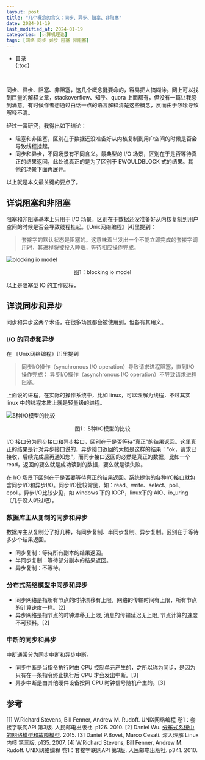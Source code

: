 ```yaml
---
layout: post
title: "几个概念的含义：同步、异步、阻塞、非阻塞"
date: 2024-01-19
last_modified_at: 2024-01-19
categories: [计算机理论]
tags: [网络 同步 异步 阻塞 非阻塞]
---
```


* 目录  
{:toc}
<br/>

同步、异步、阻塞、非阻塞，这几个概念挺要命的，容易把人搞糊涂。网上可以找到巨量的解释文章，stackoverflow、知乎、quora 上面都有，但没有一篇让我感到满意。有时候作者想通过白话一点的语言解释清楚这些概念，反而由于啰嗦导致解释不清。  

经过一番研究，我得出如下结论：  
* 阻塞和非阻塞，区别在于数据还没准备好从内核复制到用户空间的时候是否会导致线程挂起。  
* 同步和异步，不同场景有不同含义。最典型的 I/O 场景，区别在于是否等待真正的结果返回，此处说真正的是为了区别于 EWOULDBLOCK 式的结果。其他的场景下面再展开。  

以上就是本文最关键的要点了。   


## 详说阻塞和非阻塞
阻塞和非阻塞基本上只用于 I/O 场景，区别在于数据还没准备好从内核复制到用户空间的时候是否会导致线程挂起。《Unix网络编程》[4]里提到：
>套接字的默认状态是阻塞的。这意味着当发出一个不能立即完成的套接字调用时，其进程将被投入睡眠，等待相应操作完成。  

![blocking io model](https://blog.antsmallant.top/media/blog/2024-01-19-synchronous-asynchronous-blocking-nonblocking/blocking-io-model.png)  
<center>图1：blocking io model</center>

以上是阻塞型 IO 的工作过程，



## 详说同步和异步
同步和异步这两个术语，在很多场景都会被使用到，但各有其用义。    


### I/O 的同步和异步
在 《Unix网络编程》[1]里提到
>同步I/O操作（synchronous I/O operation）导致请求进程阻塞，直到I/O操作完成；
>异步I/O操作（asynchronous I/O operation）不导致请求进程阻塞。

上面说的进程，在实际的操作系统中，比如 linux，可以理解为线程，不过其实 linux 中的线程本质上就是轻量级的进程。  


![5种I/O模型的比较](https://blog.antsmallant.top/media/blog/2024-01-19-synchronous-asynchronous-blocking-nonblocking/io-model.png)  
<center>图1：5种I/O模型的比较</center>




I/O 接口分为同步接口和异步接口，区别在于是否等待“真正”的结果返回。这里真正的结果是针对异步接口说的，异步接口返回的大概是这样的结果：“ok，请求已接收，后续完成后再通知您”，而同步接口返回的必然是真正的数据，比如一个 read，返回的要么就是成功读到的数据，要么就是读失败。

在 I/O 场景下区别在于是否要等待真正的结果返回。系统提供的各种I/O接口就包含同步I/O和异步I/O。同步I/O比较常见，如：read、write、select、poll、epoll。异步I/O比较少见，如 windows 下的 IOCP，linux下的 AIO、io_uring（几乎没人听过吧）。


### 数据库主从复制的同步和异步
数据库主从复制分了好几种，有同步复制、半同步复制、异步复制。区别在于等待多少个结果返回。
* 同步复制：等待所有副本的结果返回。
* 半同步复制：等待部分副本的结果返回。
* 异步复制：不等待。


### 分布式网络模型中同步和异步
* 同步网络是指所有节点的时钟漂移有上限，网络的传输时间有上限，所有节点的计算速度一样。[2]
* 异步网络是指节点的时钟漂移无上限, 消息的传输延迟无上限, 节点计算的速度不可预料。[2]


### 中断的同步和异步
中断通常分为同步中断和异步中断。
* 同步中断是当指令执行时由 CPU 控制单元产生的，之所以称为同步，是因为只有在一条指令终止执行后 CPU 才会发出中断。[3]  
* 异步中断是由其他硬件设备按照 CPU 时钟信号随机产生的。[3]


## 参考
[1] W.Richard Stevens, Bill Fenner, Andrew M. Rudoff. UNIX网络编程 卷1：套接字联网API 第3版. 人民邮电出版社. p126. 2010.
[2] Daniel Wu. [分布式系统中的网络模型和故障模型](https://danielw.cn/network-failure-models). 2015.
[3] Daniel P.Bovet, Marco Cesati. 深入理解 Linux 内核 第三版. p135. 2007.
[4] W.Richard Stevens, Bill Fenner, Andrew M. Rudoff. UNIX网络编程 卷1：套接字联网API 第3版. 人民邮电出版社. p341. 2010.